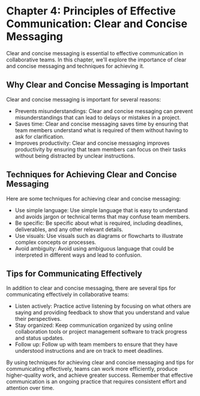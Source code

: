 Chapter 4: Principles of Effective Communication: Clear and Concise Messaging
=============================================================================

Clear and concise messaging is essential to effective communication in collaborative teams. In this chapter, we'll explore the importance of clear and concise messaging and techniques for achieving it.

Why Clear and Concise Messaging is Important
--------------------------------------------

Clear and concise messaging is important for several reasons:

* Prevents misunderstandings: Clear and concise messaging can prevent misunderstandings that can lead to delays or mistakes in a project.
* Saves time: Clear and concise messaging saves time by ensuring that team members understand what is required of them without having to ask for clarification.
* Improves productivity: Clear and concise messaging improves productivity by ensuring that team members can focus on their tasks without being distracted by unclear instructions.

Techniques for Achieving Clear and Concise Messaging
----------------------------------------------------

Here are some techniques for achieving clear and concise messaging:

* Use simple language: Use simple language that is easy to understand and avoids jargon or technical terms that may confuse team members.
* Be specific: Be specific about what is required, including deadlines, deliverables, and any other relevant details.
* Use visuals: Use visuals such as diagrams or flowcharts to illustrate complex concepts or processes.
* Avoid ambiguity: Avoid using ambiguous language that could be interpreted in different ways and lead to confusion.

Tips for Communicating Effectively
----------------------------------

In addition to clear and concise messaging, there are several tips for communicating effectively in collaborative teams:

* Listen actively: Practice active listening by focusing on what others are saying and providing feedback to show that you understand and value their perspectives.
* Stay organized: Keep communication organized by using online collaboration tools or project management software to track progress and status updates.
* Follow up: Follow up with team members to ensure that they have understood instructions and are on track to meet deadlines.

By using techniques for achieving clear and concise messaging and tips for communicating effectively, teams can work more efficiently, produce higher-quality work, and achieve greater success. Remember that effective communication is an ongoing practice that requires consistent effort and attention over time.
